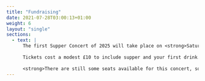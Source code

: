 ```yaml
---
title: "Fundraising"
date: 2021-07-28T03:00:13+01:00
weight: 6
layout: "single"
sections:
  - text: |
      The first Supper Concert of 2025 will take place on <strong>Saturday 8 March @ 7:30pm</strong>. <strong>We will be entertained by Harriet Perfect (soprano), Marcus Charman (viola) and Scola Cantorum Choral Scholar Jamie Richardson (baritone and piano)</strong>. All are excellent performers so we should have a great evening of musical entertainment. The concert will take place, as usual, in <strong>York Barn, Tredington GL20 7BP</strong> (not far from Tewkesbury). Those who have attended the previous concerts will know that it’s a super venue and there’s ample parking. As ever, all proceeds will go to Philo funds. 
      
      Tickets cost a modest £10 to include supper and your first drink. Available now from Linda, either at rehearsal or through our [contact page](/contact).
      
      <strong>There are still some seats available for this concert, so book quickly to avoid disappointment!</strong>
---
```


